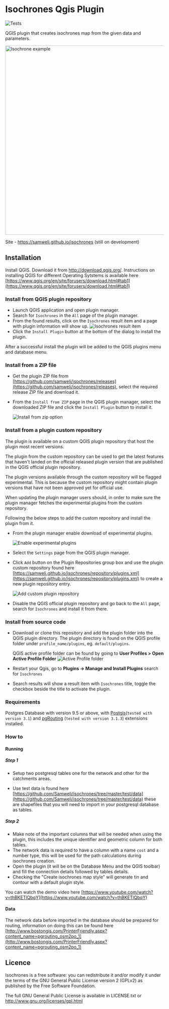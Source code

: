 Isochrones Qgis Plugin
=======

![Tests](https://github.com/samweli/isochrones/actions/workflows/test.yaml/badge.svg)


QGIS plugin that creates isochrones map from the given data and parameters.

<img src="resources/img/examples/isochrone.png" width="800" height="600" alt="Isochrone example" />

Site - https://samweli.github.io/isochrones (still on development)

## Installation

Install QGIS. Download it from http://download.qgis.org/. Instructions on installing QGIS for 
different Operating Sytstems is available here 
[https://www.qgis.org/en/site/forusers/download.html#tab1](https://www.qgis.org/en/site/forusers/download.html#tab1)

### Install from QGIS plugin repository

- Launch QGIS application and open plugin manager.
- Search for `Isochrones` in the `All` page of the plugin manager.
- From the found results, click on the `Isochrones` result item and a page with plugin information will show up.
     ![Isochrones result item](resources/img/examples/isochrones_plugin_result.png)
- Click the `Install Plugin` button at the bottom of the dialog to install the plugin.

After a successful install the plugin will be added to the QGIS plugins menu and database menu.

### Install from a ZIP file
- Get the plugin ZIP file from [https://github.com/samweli/isochrones/releases](https://github.com/samweli/isochrones/releases), 
  select the required release ZIP file and download it. 
- From the `Install from ZIP` page in the QGIS plugin manager, 
  select the downloaded ZIP file and click the `Install Plugin` button to install it.

    ![Install from zip option](resources/img/examples/install_from_zip.png)

### Install from a plugin custom repository

The plugin is available on a custom QGIS plugin repository that host the plugin most recent versions. 

The plugin from the custom repository can be used to get the latest features that haven't landed on the official released plugin version that 
are published in the QGIS official plugin repository.

The plugin versions available through the custom repository will be flagged experimental. 
This is because the custom repository might contain plugin versions that have not been approved yet for official use.

When updating the plugin manager users should, in order to make sure the plugin manager fetches the experimental plugins 
from the custom repository.

Following the below steps to add the custom repository and install the plugin from it.

- From the plugin manager enable download of experimental plugins.

  ![Enable experimental plugins](resources/img/examples/enable_experimental_plugins.png)
- Select the `Settings` page from the QGIS plugin manager.
- Click `Add` button on the Plugin Repositories group box and use the plugin custom repository found
  here [https://samweli.github.io/isochrones/repository/plugins.xml](https://samweli.github.io/isochrones/repository/plugins.xml) 
  to create a new plugin repository entry.
  
  ![Add custom plugin repository](resources/img/examples/add_custom_repository.png)
- Disable the QGIS official plugin repository and go back to the `All` page, search for `Isochrones` and install it from there.

### Install from source code

- Download or clone this repository and add the plugin folder into the QGIS plugin directory.
The plugin directory is found on the QGIS profile folder under `profile_name/plugins`,
 eg. `default/plugins`.
 
  QGIS active profile folder can be found by going to **User Profiles > Open Active Profile Folder**
    ![Active Profile folder](resources/img/examples/active_user_folder.png)

- Restart your Qgis, go to **Plugins -> Manage and Install Plugins** search for `Isochrones` 
- Search results will show a result item with `Isochrones` title, toggle the checkbox beside the title to 
  activate the plugin.

### Requirements

Postgres Database with version 9.5 or above, 
with [Postgis](https://postgis.net)(`tested with version 3.1`) and 
[pgRouting](https://pgrouting.org) (`tested with version 3.1.3`)
extensions installed.


### How to

#### Running

##### Step 1
- Setup two postgresql tables one for the network and other for the catchments areas.

- Use test data is found here
  [https://github.com/Samweli/isochrones/tree/master/test/data](https://github.com/Samweli/isochrones/tree/master/test/data)
  these are shapefiles that you will need to import in your postgresql database as tables.


##### Step 2

- Make note of the important columns that will be needed when using the plugin, 
  this includes the unique identifier and geometric column for both tables.
- The network data is required to have a column with a name `cost` and a number type, this will be used 
  for the path calculations during isochrones creation.
- Open the plugin (it will be on the Database Menu and the QGIS toolbar) and fill the connection details followed by tables details. 
- Checking the "Create isochrones map style" will generate tin and contour with a default plugin style.


You can watch the demo video here [https://www.youtube.com/watch?v=thBKETlQbqY](https://www.youtube.com/watch?v=thBKETlQbqY)

#### Data

The network data before imported in the database should be prepared for routing, information on doing this can be found 
here [http://www.bostongis.com/PrinterFriendly.aspx?content_name=pgrouting_osm2po_1](http://www.bostongis.com/PrinterFriendly.aspx?content_name=pgrouting_osm2po_1) 

## Licence

Isochrones is a free software: you can redistribute it and/or modify it under the terms of the GNU General Public License version 2 (GPLv2) as published by the Free Software Foundation.

The full GNU General Public License is available in LICENSE.txt or http://www.gnu.org/licenses/gpl.html


